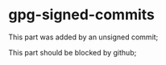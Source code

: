 # gpg-signed-commits

This part was added by an unsigned commit;

This part should be blocked by github;
